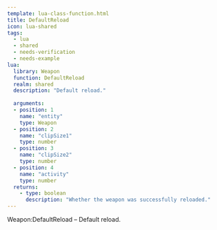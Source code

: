 ```yaml
---
template: lua-class-function.html
title: DefaultReload
icon: lua-shared
tags:
  - lua
  - shared
  - needs-verification
  - needs-example
lua:
  library: Weapon
  function: DefaultReload
  realm: shared
  description: "Default reload."
  
  arguments:
  - position: 1
    name: "entity"
    type: Weapon
  - position: 2
    name: "clipSize1"
    type: number
  - position: 3
    name: "clipSize2"
    type: number
  - position: 4
    name: "activity"
    type: number
  returns:
    - type: boolean
      description: "Whether the weapon was successfully reloaded."
---
```


<div class="lua__search__keywords">
Weapon:DefaultReload &#x2013; Default reload.
</div>
